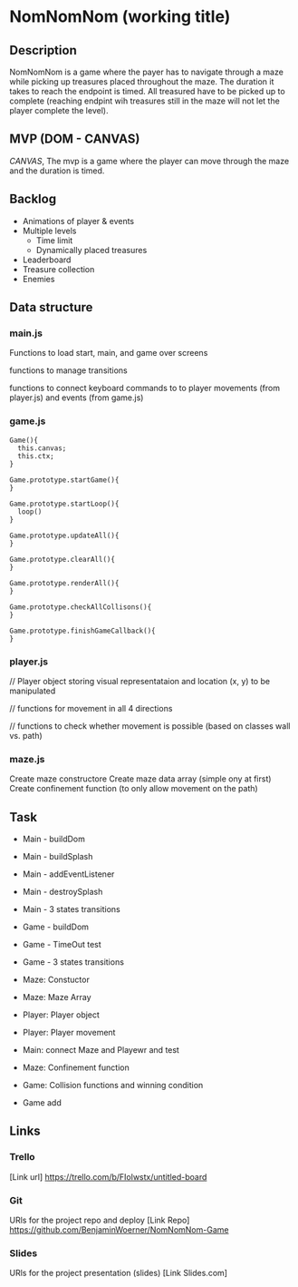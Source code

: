 # NomNomNom (working title)

## Description
NomNomNom is a game where the payer has to navigate through a maze while picking up treasures placed throughout the maze. The duration it takes to reach the endpoint is timed. All treasured have to be picked up to complete (reaching endpint wih treasures still in the maze will not let the player complete the level).


## MVP (DOM - CANVAS)
*CANVAS*, The mvp is a game where the player can move through the maze and the duration is timed.


## Backlog
- Animations of player & events
- Multiple levels
    - Time limit
    - Dynamically placed treasures
- Leaderboard
- Treasure collection
- Enemies


## Data structure

### main.js

Functions to load start, main, and game over screens

functions to manage transitions

functions to connect keyboard commands to to player movements (from player.js) and events (from game.js)

### game.js
```
Game(){
  this.canvas;
  this.ctx;
}

Game.prototype.startGame(){
}

Game.prototype.startLoop(){
  loop()
}

Game.prototype.updateAll(){
}

Game.prototype.clearAll(){
}

Game.prototype.renderAll(){
}

Game.prototype.checkAllCollisons(){
}

Game.prototype.finishGameCallback(){
}
```

### player.js

// Player object storing visual representataion and location (x, y) to be manipulated

// functions for movement in all 4 directions 

// functions to check whether movement is possible (based on classes wall vs. path)



### maze.js

Create maze constructore
Create maze data array (simple ony at first)
Create confinement function (to only allow movement on the path)



## Task
- Main - buildDom
- Main - buildSplash
- Main - addEventListener
- Main - destroySplash
- Main - 3 states transitions
- Game - buildDom
- Game - TimeOut test
- Game - 3 states transitions

- Maze: Constuctor
- Maze: Maze Array

- Player: Player object
- Player: Player movement

- Main: connect Maze and Playewr and test

- Maze: Confinement function

- Game: Collision functions and winning condition

- Game add

## Links


### Trello
[Link url] https://trello.com/b/FIolwstx/untitled-board


### Git
URls for the project repo and deploy
[Link Repo] https://github.com/BenjaminWoerner/NomNomNom-Game


### Slides
URls for the project presentation (slides)
[Link Slides.com]
